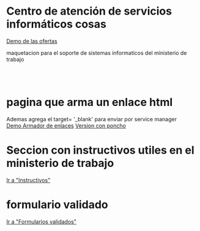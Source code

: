 <h1>Centro de atención de servicios informáticos cosas</h1>
<a href="https://hernanruscica.github.io/ServiciosInformaticosSoporte/serviciosinformaticossoporte/">Demo de las ofertas</a>
<p>maquetacion para el soporte de sistemas informaticos del ministerio de trabajo</p> <br><br>

<h1>pagina que arma un enlace html</h1>
<p>Ademas agrega el target= '_blank' para enviar por service manager<br>
<a href= 'https://hernanruscica.github.io/ServiciosInformaticosSoporte/armadoEnlacesHTML/'>Demo Armador de enlaces</a> 
<a href= 'https://hernanruscica.github.io/ServiciosInformaticosSoporte/armadoEnlacesHTML/index-poncho.html'>Version con poncho</a>
</p>

<h1>Seccion con instructivos utiles en el ministerio de trabajo</h1>
<a href= 'https://hernanruscica.github.io/ServiciosInformaticosSoporte/instructivos/'>Ir a "Instructivos"</a> </p>

<h1>formulario validado</h1>
<a href= 'https://hernanruscica.github.io/ServiciosInformaticosSoporte/GestionServiciosRed-ConJscript/'>Ir a "Formularios validados"</a> </p>


